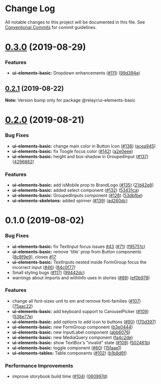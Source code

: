 # Change Log

All notable changes to this project will be documented in this file.
See [Conventional Commits](https://conventionalcommits.org) for commit guidelines.

# [0.3.0](https://github.com/relayr/ui-elements/compare/@relayr/ui-elements-basic@0.2.1...@relayr/ui-elements-basic@0.3.0) (2019-08-29)


### Features

* **ui-elements-basic:** Dropdown enhancements ([#111](https://github.com/relayr/ui-elements/issues/111)) ([99d394e](https://github.com/relayr/ui-elements/commit/99d394e))






## [0.2.1](https://github.com/relayr/ui-elements/compare/@relayr/ui-elements-basic@0.2.0...@relayr/ui-elements-basic@0.2.1) (2019-08-22)

**Note:** Version bump only for package @relayr/ui-elements-basic






# [0.2.0](https://github.com/relayr/ui-elements/compare/@relayr/ui-elements-basic@0.1.0...@relayr/ui-elements-basic@0.2.0) (2019-08-21)


### Bug Fixes

* **ui-elements-basic:** change main color in Button Icon ([#138](https://github.com/relayr/ui-elements/issues/138)) ([acea945](https://github.com/relayr/ui-elements/commit/acea945))
* **ui-elements-basic:** fix Toogle focus color ([#142](https://github.com/relayr/ui-elements/issues/142)) ([a2e0eee](https://github.com/relayr/ui-elements/commit/a2e0eee))
* **ui-elements-basic:** height and box-shadow in GroupedInput ([#137](https://github.com/relayr/ui-elements/issues/137)) ([4296862](https://github.com/relayr/ui-elements/commit/4296862))


### Features

* **ui-elements-basic:** add isMobile prop to BrandLogo ([#135](https://github.com/relayr/ui-elements/issues/135)) ([21d42e8](https://github.com/relayr/ui-elements/commit/21d42e8))
* **ui-elements-basic:** added select component ([#132](https://github.com/relayr/ui-elements/issues/132)) ([53431ca](https://github.com/relayr/ui-elements/commit/53431ca))
* **ui-elements-basic:** GroupedInputs component ([#128](https://github.com/relayr/ui-elements/issues/128)) ([53dbfbe](https://github.com/relayr/ui-elements/commit/53dbfbe))
* **ui-elements-skeletons:** added spinner ([#139](https://github.com/relayr/ui-elements/issues/139)) ([ad260dc](https://github.com/relayr/ui-elements/commit/ad260dc))






# 0.1.0 (2019-08-02)


### Bug Fixes

* **ui-elements-basic:** fix TextInput focus issues [#43](https://github.com/relayr/ui-elements/issues/43) ([#71](https://github.com/relayr/ui-elements/issues/71)) ([f95751c](https://github.com/relayr/ui-elements/commit/f95751c))
* **ui-elements-basic:** remove 'title' prop from Button components ([8c8f9e9](https://github.com/relayr/ui-elements/commit/8c8f9e9)), closes [#17](https://github.com/relayr/ui-elements/issues/17)
* **ui-elements-basic:** TextInputs nested inside FormGroup focus the incorrect input ([#46](https://github.com/relayr/ui-elements/issues/46)) ([84c0f77](https://github.com/relayr/ui-elements/commit/84c0f77))
* Small styling bugs ([#117](https://github.com/relayr/ui-elements/issues/117)) ([99442dc](https://github.com/relayr/ui-elements/commit/99442dc))
* warnings about imports and withInfo uses in stories ([#89](https://github.com/relayr/ui-elements/issues/89)) ([ef0b978](https://github.com/relayr/ui-elements/commit/ef0b978))


### Features

* change all font-sizes unit to em and remove font-families ([#107](https://github.com/relayr/ui-elements/issues/107)) ([75aac22](https://github.com/relayr/ui-elements/commit/75aac22))
* **ui-elements-basic:** add keyboard support to CarouselPicker ([#109](https://github.com/relayr/ui-elements/issues/109)) ([538e77e](https://github.com/relayr/ui-elements/commit/538e77e))
* **ui-elements-basic:** add options to add icon to buttons ([#90](https://github.com/relayr/ui-elements/issues/90)) ([170d397](https://github.com/relayr/ui-elements/commit/170d397))
* **ui-elements-basic:** new FormGroup component ([b3e0444](https://github.com/relayr/ui-elements/commit/b3e0444))
* **ui-elements-basic:** new InputLabel component ([abb6076](https://github.com/relayr/ui-elements/commit/abb6076))
* **ui-elements-basic:** new MediaQuery component ([fa4c2de](https://github.com/relayr/ui-elements/commit/fa4c2de))
* **ui-elements-basic:** show TextBox's "invalid" state ([#108](https://github.com/relayr/ui-elements/issues/108)) ([502461b](https://github.com/relayr/ui-elements/commit/502461b))
* **ui-elements-basic:** toggle component ([#60](https://github.com/relayr/ui-elements/issues/60)) ([15faae1](https://github.com/relayr/ui-elements/commit/15faae1))
* **ui-elements-tables:** Table components ([#102](https://github.com/relayr/ui-elements/issues/102)) ([b1b8d6f](https://github.com/relayr/ui-elements/commit/b1b8d6f))


### Performance Improvements

* improve storybook build time ([#104](https://github.com/relayr/ui-elements/issues/104)) ([060997d](https://github.com/relayr/ui-elements/commit/060997d))
